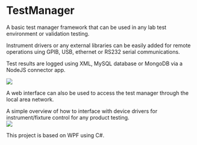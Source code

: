 # TestManager

A basic test manager framework that can be used in any lab test environment or validation testing.

Instrument drivers or any external libraries can be easily added for remote operations uing GPIB, USB, ethernet or RS232 serial communications.

Test results are logged using XML, MySQL database or MongoDB via a NodeJS connector app.

![](https://github.com/EdoLabWorks/xedo-imgs/blob/master/TestManager.png)

A web interface can also be used to access the test manager through the local area network. 

A simple overview of how to interface with device drivers for instrument/fixture control for any product testing.  
![](https://github.com/EdoLabWorks/xedo-imgs/blob/master/TestSystemOverview.png)

This project is based on WPF using C#.

